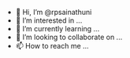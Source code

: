 - 👋 Hi, I’m @rpsainathuni
- 👀 I’m interested in ...
- 🌱 I’m currently learning ...
- 💞️ I’m looking to collaborate on ...
- 📫 How to reach me ...

<!---
rpsainathuni/rpsainathuni is a ✨ special ✨ repository because its `README.md` (this file) appears on your GitHub profile.
You can click the Preview link to take a look at your changes.
--->
